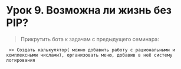 # Урок 9. Возможна ли жизнь без PIP?       
        
> Прикрутить бота к задачам с предыдущего семинара:          
       
     >> Создать калькулятор( можно добавить работу с рациональными и комплексными числами), организовать меню, добавив в неё систему логирования
